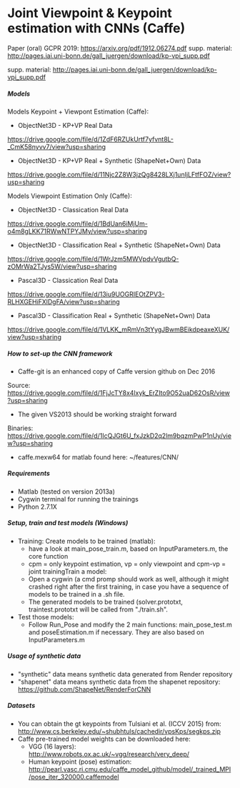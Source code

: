 # Joint Viewpoint & Keypoint estimation with CNNs (Caffe)

Paper (oral) GCPR 2019: https://arxiv.org/pdf/1912.06274.pdf
supp. material: http://pages.iai.uni-bonn.de/gall_juergen/download/kp-vpi_supp.pdf

supp. material: http://pages.iai.uni-bonn.de/gall_juergen/download/kp-vpi_supp.pdf

##### Models
Models Keypoint + Viewpont Estimation (Caffe):

- ObjectNet3D - KP+VP Real Data

https://drive.google.com/file/d/1ZdF6RZUkUrtf7yfvnt8L-_CmK58nyvv7/view?usp=sharing
- ObjectNet3D - KP+VP Real + Synthetic (ShapeNet+Own) Data

https://drive.google.com/file/d/11Njc2Z8W3jzQg8428LXj1unIjLFtfFOZ/view?usp=sharing

Models Viewpoint Estimation Only (Caffe):

- ObjectNet3D - Classication Real Data

https://drive.google.com/file/d/1BdUan6iMjUm-o4m8gLKK71RWwNTPYJMy/view?usp=sharing

- ObjectNet3D - Classification Real + Synthetic (ShapeNet+Own) Data

https://drive.google.com/file/d/1WrJzm5MWVpdvVgutbQ-zOMrWa2TJys5W/view?usp=sharing

- Pascal3D - Classication Real Data

https://drive.google.com/file/d/13iu9UOGRIEOtZPV3-RLHXGEHiFXlDgFA/view?usp=sharing

- Pascal3D - Classification Real + Synthetic (ShapeNet+Own) Data

https://drive.google.com/file/d/1VLKK_mRmVn3tYygJBwmBEikdpeaxeXUK/view?usp=sharing


##### How to set-up the CNN framework
- Caffe-git is an enhanced copy of Caffe version github on Dec 2016

Source: https://drive.google.com/file/d/1FjJcTY8x4lxyk_ErZIto9O52uaD62OsR/view?usp=sharing

- The given VS2013 should be working straight forward

Binaries: https://drive.google.com/file/d/1IcQJGt6U_fxJzkD2q2lm9bqzmPwP1nUy/view?usp=sharing

- caffe.mexw64 for matlab found here: ~/features/CNN/

##### Requirements
- Matlab (tested on version 2013a)
- Cygwin terminal for running the trainings
- Python 2.7.1X

##### Setup, train and test models (Windows)
- Training: Create models to be trained (matlab):
  - have a look at main_pose_train.m, based on InputParameters.m, the core function
  - cpm = only keypoint estimation, vp = only viewpoint and cpm-vp = joint trainingTrain a model:
  - Open a cygwin (a cmd promp should work as well, although it might crashed right after the first training, in case you have a sequence of models to be trained in a .sh file. 
  - The generated models to be trained (solver.prototxt, traintest.prototxt will be called from "./train.sh".
- Test those models:
  - Follow Run_Pose  and modify the 2 main functions: main_pose_test.m and poseEstimation.m if necessary. They are also based on InputParameters.m

##### Usage of synthetic data
- "synthetic" data means synthetic data generated from Render repository
- "shapenet" data means synthetic data from the shapenet repository: https://github.com/ShapeNet/RenderForCNN

##### Datasets
- You can obtain the gt keypoints from Tulsiani et al. (ICCV 2015) from: http://www.cs.berkeley.edu/~shubhtuls/cachedir/vpsKps/segkps.zip
- Caffe pre-trained model weights can be downloaded here:
  - VGG (16 layers): http://www.robots.ox.ac.uk/~vgg/research/very_deep/
  - Human keypoint (pose) estimation: http://pearl.vasc.ri.cmu.edu/caffe_model_github/model/_trained_MPI/pose_iter_320000.caffemodel
  
